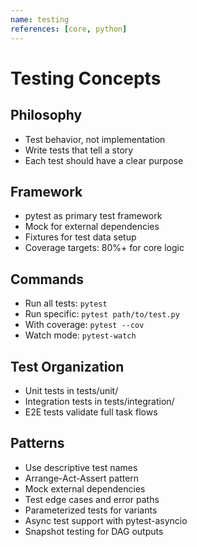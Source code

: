 ```yaml
---
name: testing
references: [core, python]
---
```


# Testing Concepts

## Philosophy
- Test behavior, not implementation
- Write tests that tell a story
- Each test should have a clear purpose

## Framework
- pytest as primary test framework
- Mock for external dependencies
- Fixtures for test data setup
- Coverage targets: 80%+ for core logic

## Commands
- Run all tests: `pytest`
- Run specific: `pytest path/to/test.py`
- With coverage: `pytest --cov`
- Watch mode: `pytest-watch`

## Test Organization
- Unit tests in tests/unit/
- Integration tests in tests/integration/
- E2E tests validate full task flows

## Patterns
- Use descriptive test names
- Arrange-Act-Assert pattern
- Mock external dependencies
- Test edge cases and error paths
- Parameterized tests for variants
- Async test support with pytest-asyncio
- Snapshot testing for DAG outputs